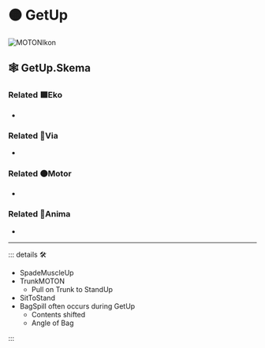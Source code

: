 # 🟠 <motor>GetUp</motor>

![MOTONIkon](/Ikon/Motor_Ikon.png)

## 🕸 GetUp.Skema

### Related 🟩<ekos>Eko</ekos>

-

### Related 🔻<via>Via</via>

-

### Related 🟠<motor>Motor</motor>

-

### Related 💜<anima>Anima</anima>

-

---

<!-- =================================================== -->
<!-- =================================================== -->
<!-- =================================================== -->
<!-- =================================================== -->
<!-- =================================================== -->
::: details 🛠

- SpadeMuscleUp
- TrunkMOTON
    - Pull on Trunk to StandUp
- SitToStand
- BagSpill often occurs during GetUp
    - Contents shifted
    - Angle of Bag

:::
